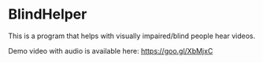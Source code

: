 # BlindHelper

This is a program that helps with visually impaired/blind people hear videos.

Demo video with audio is available here:
https://goo.gl/XbMjxC
